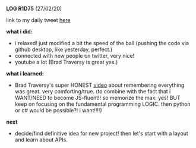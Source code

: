 **LOG R1D75** (27/02/20)

link to my daily tweet [here](https://twitter.com/Nightcoder2/status/1232924336622837760) 

**what i did:**

- i relaxed! just modified a bit the speed of the ball (pushing the code via github desktop, like yesterday, perfect.)
- connected with new people on twitter, very nice!
- youtube a lot (Brad Traversy is great yes.)

**what i learned:**

- Brad Traversy's super HONEST [video](https://www.youtube.com/watch?v=askbjJx-BQg) about remembering everything was great. very comforting/true. (to combine with the fact that i WANT/NEED to become JS-fluent!! so memorize the max: yes! BUT keep on focusing on the fundamental programming LOGIC. then python or c# would be possible?! i want!!!!)


**next**

- decide/find definitive idea for new project! then let's start with a layout and learn about APIs.

